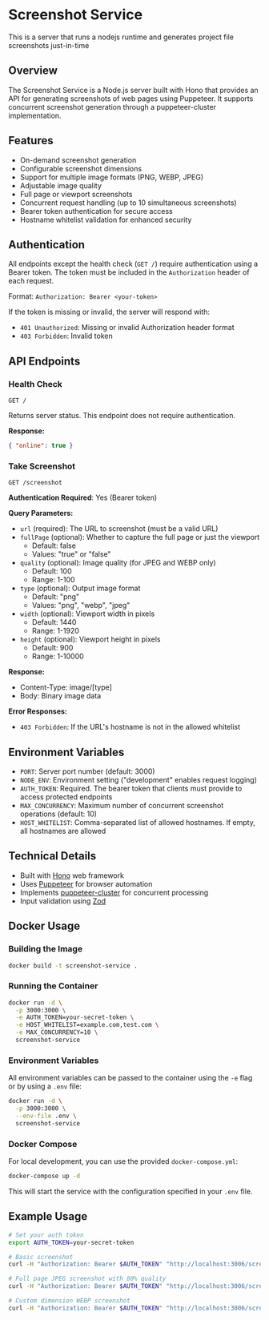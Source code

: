 # Screenshot Service

This is a server that runs a nodejs runtime and generates project file screenshots just-in-time

## Overview

The Screenshot Service is a Node.js server built with Hono that provides an API for generating screenshots of web pages using Puppeteer. It supports concurrent screenshot generation through a puppeteer-cluster implementation.

## Features

- On-demand screenshot generation
- Configurable screenshot dimensions
- Support for multiple image formats (PNG, WEBP, JPEG)
- Adjustable image quality
- Full page or viewport screenshots
- Concurrent request handling (up to 10 simultaneous screenshots)
- Bearer token authentication for secure access
- Hostname whitelist validation for enhanced security

## Authentication

All endpoints except the health check (`GET /`) require authentication using a Bearer token. The token must be included in the `Authorization` header of each request.

Format: `Authorization: Bearer <your-token>`

If the token is missing or invalid, the server will respond with:
- `401 Unauthorized`: Missing or invalid Authorization header format
- `403 Forbidden`: Invalid token

## API Endpoints

### Health Check
```
GET /
```
Returns server status. This endpoint does not require authentication.

**Response:**
```json
{ "online": true }
```

### Take Screenshot
```
GET /screenshot
```

**Authentication Required**: Yes (Bearer token)

**Query Parameters:**

- `url` (required): The URL to screenshot (must be a valid URL)
- `fullPage` (optional): Whether to capture the full page or just the viewport
  - Default: false
  - Values: "true" or "false"
- `quality` (optional): Image quality (for JPEG and WEBP only)
  - Default: 100
  - Range: 1-100
- `type` (optional): Output image format
  - Default: "png"
  - Values: "png", "webp", "jpeg"
- `width` (optional): Viewport width in pixels
  - Default: 1440
  - Range: 1-1920
- `height` (optional): Viewport height in pixels
  - Default: 900
  - Range: 1-10000

**Response:**
- Content-Type: image/[type]
- Body: Binary image data

**Error Responses:**
- `403 Forbidden`: If the URL's hostname is not in the allowed whitelist

## Environment Variables

- `PORT`: Server port number (default: 3000)
- `NODE_ENV`: Environment setting ("development" enables request logging)
- `AUTH_TOKEN`: Required. The bearer token that clients must provide to access protected endpoints
- `MAX_CONCURRENCY`: Maximum number of concurrent screenshot operations (default: 10)
- `HOST_WHITELIST`: Comma-separated list of allowed hostnames. If empty, all hostnames are allowed

## Technical Details

- Built with [Hono](https://hono.dev/) web framework
- Uses [Puppeteer](https://pptr.dev/) for browser automation
- Implements [puppeteer-cluster](https://github.com/thomasdondorf/puppeteer-cluster) for concurrent processing
- Input validation using [Zod](https://zod.dev/)

## Docker Usage

### Building the Image

```bash
docker build -t screenshot-service .
```

### Running the Container

```bash
docker run -d \
  -p 3000:3000 \
  -e AUTH_TOKEN=your-secret-token \
  -e HOST_WHITELIST=example.com,test.com \
  -e MAX_CONCURRENCY=10 \
  screenshot-service
```

### Environment Variables

All environment variables can be passed to the container using the `-e` flag or by using a `.env` file:

```bash
docker run -d \
  -p 3000:3000 \
  --env-file .env \
  screenshot-service
```

### Docker Compose

For local development, you can use the provided `docker-compose.yml`:

```bash
docker-compose up -d
```

This will start the service with the configuration specified in your `.env` file.

## Example Usage

```bash
# Set your auth token
export AUTH_TOKEN=your-secret-token

# Basic screenshot
curl -H "Authorization: Bearer $AUTH_TOKEN" "http://localhost:3006/screenshot?url=https://example.com" > screenshot.png

# Full page JPEG screenshot with 80% quality
curl -H "Authorization: Bearer $AUTH_TOKEN" "http://localhost:3006/screenshot?url=https://example.com&fullPage=true&type=jpeg&quality=80" > screenshot.jpg

# Custom dimension WEBP screenshot
curl -H "Authorization: Bearer $AUTH_TOKEN" "http://localhost:3006/screenshot?url=https://example.com&width=1024&height=768&type=webp" > screenshot.webp
```